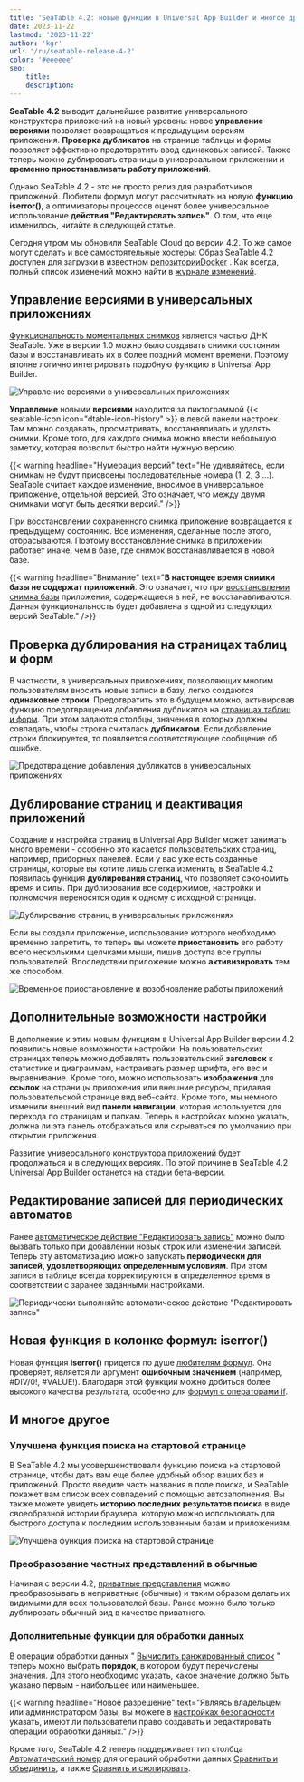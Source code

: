 ```yaml
---
title: 'SeaTable 4.2: новые функции в Universal App Builder и многое другое'
date: 2023-11-22
lastmod: '2023-11-22'
author: 'kgr'
url: '/ru/seatable-release-4-2'
color: '#eeeeee'
seo:
    title:
    description:
---
```


**SeaTable 4.2** выводит дальнейшее развитие универсального конструктора приложений на новый уровень: новое **управление версиями** позволяет возвращаться к предыдущим версиям приложения. **Проверка дубликатов** на странице таблицы и формы позволяет эффективно предотвратить ввод одинаковых записей. Также теперь можно дублировать страницы в универсальном приложении и **временно приостанавливать работу приложений**.

Однако SeaTable 4.2 - это не просто релиз для разработчиков приложений. Любители формул могут рассчитывать на новую **функцию iserror()**, а оптимизаторы процессов оценят более универсальное использование **действия "Редактировать запись"**. О том, что еще изменилось, читайте в следующей статье.

Сегодня утром мы обновили SeaTable Cloud до версии 4.2. То же самое могут сделать и все самостоятельные хостеры: Образ SeaTable 4.2 доступен для загрузки в известном [репозиторииDocker](https://hub.docker.com/r/seatable/seatable-enterprise) . Как всегда, полный список изменений можно найти в [журнале изменений](https://seatable.io/ru/docs/changelog/version-4/).

## Управление версиями в универсальных приложениях

[Функциональность моментальных снимков](https://seatable.io/ru/docs/historie-und-versionen/speichern-der-aktuellen-base-als-snapshot/) является частью ДНК SeaTable. Уже в версии 1.0 можно было создавать снимки состояния базы и восстанавливать их в более поздний момент времени. Поэтому вполне логично интегрировать подобную функцию в Universal App Builder.

![Управление версиями в универсальных приложениях](images/Version-management-in-Universal-Apps.gif)

**Управление** новыми **версиями** находится за пиктограммой {{< seatable-icon icon="dtable-icon-history" >}} в левой панели настроек. Там можно создавать, просматривать, восстанавливать и удалять снимки. Кроме того, для каждого снимка можно ввести небольшую заметку, которая позволит быстро найти нужную версию.

{{< warning headline="Нумерация версий" text="Не удивляйтесь, если снимкам не будут присвоены последовательные номера (1, 2, 3 ...). SeaTable считает каждое изменение, вносимое в универсальное приложение, отдельной версией. Это означает, что между двумя снимками могут быть десятки версий." />}}

При восстановлении сохраненного снимка приложение возвращается к предыдущему состоянию. Все изменения, сделанные после этого, отбрасываются. Поэтому восстановление снимка в приложении работает иначе, чем в базе, где снимок восстанавливается в новой базе.

{{< warning headline="Внимание" text="**В настоящее время снимки базы не содержат приложений**. Это означает, что при [восстановлении снимка базы](https://seatable.io/ru/docs/historie-und-versionen/wiederherstellung-eines-snapshots/) приложения, содержащиеся в ней, не восстанавливаются. Данная функциональность будет добавлена в одной из следующих версий SeaTable." />}}

## Проверка дублирования на страницах таблиц и форм

В частности, в универсальных приложениях, позволяющих многим пользователям вносить новые записи в базу, легко создаются **одинаковые строки**. Предотвратить это в будущем можно, активировав функцию предотвращения добавления дубликатов на [страницах таблиц и форм](https://seatable.io/ru/docs/apps/seitentypen-in-der-universellen-app/). При этом задаются столбцы, значения в которых должны совпадать, чтобы строка считалась **дубликатом**. Если добавление строки блокируется, то появляется соответствующее сообщение об ошибке.

![Предотвращение добавления дубликатов в универсальных приложениях](images/Prevent-adding-duplicate-records-in-Universal-Apps.gif)

## Дублирование страниц и деактивация приложений

Создание и настройка страниц в Universal App Builder может занимать много времени - особенно это касается пользовательских страниц, например, приборных панелей. Если у вас уже есть созданные страницы, которые вы хотите лишь слегка изменить, в SeaTable 4.2 появилась функция **дублирования страниц**, что позволяет сэкономить время и силы. При дублировании все содержимое, настройки и полномочия переносятся один к одному с исходной страницы.

![Дублирование страниц в универсальных приложениях](images/Duplicate-page-in-Universal-Apps.png)

Если вы создали приложение, использование которого необходимо временно запретить, то теперь вы можете **приостановить** его работу всего несколькими щелчками мыши, лишив доступа все группы пользователей. Впоследствии приложение можно **активизировать** тем же способом.

![Временное приостановление и возобновление работы приложений](images/Suspend-and-activate-apps.gif)

## Дополнительные возможности настройки

В дополнение к этим новым функциям в Universal App Builder версии 4.2 появились новые возможности настройки: На пользовательских страницах теперь можно добавлять пользовательский **заголовок** к статистике и диаграммам, настраивать размер шрифта, его вес и выравнивание. Кроме того, можно использовать **изображения** для **ссылок** на страницы приложения или внешние ресурсы, придавая пользовательской странице вид веб-сайта. Кроме того, мы немного изменили внешний вид **панели навигации**, которая используется для перехода по страницам и папкам. Теперь в настройках можно указать, должна ли эта панель отображаться или скрываться по умолчанию при открытии приложения.

Развитие универсального конструктора приложений будет продолжаться и в следующих версиях. По этой причине в SeaTable 4.2 Universal App Builder останется на стадии бета-версии.

## Редактирование записей для периодических автоматов

Ранее [автоматическое действие "Редактировать запись"](https://seatable.io/ru/docs/automationen/automations-aktionen/#6-toc-title) можно было вызвать только при добавлении новых строк или изменении записей. Теперь эту автоматизацию можно запускать **периодически для записей, удовлетворяющих определенным условиям**. При этом записи в таблице всегда корректируются в определенное время в соответствии с заранее заданными настройками.

![Периодически выполняйте автоматическое действие "Редактировать запись"](images/Run-automated-action-Modify-record-periodically-.png)

## Новая функция в колонке формул: iserror()

Новая функция **iserror()** придется по душе [любителям формул](https://seatable.io/ru/docs/formeln/grundlagen-von-seatable-formeln/). Она проверяет, является ли аргумент **ошибочным значением** (например, #DIV/0!, #VALUE!). Благодаря этой функции можно добиться более высокого качества результата, особенно для [формул с операторами if](https://seatable.io/ru/docs/formeln/formelbeispiel-logische-if-operatoren-zum-vergleichen-von-werten/).

## И многое другое

### Улучшена функция поиска на стартовой странице

В SeaTable 4.2 мы усовершенствовали функцию поиска на стартовой странице, чтобы дать вам еще более удобный обзор ваших баз и приложений. Просто введите часть названия в поле поиска, и SeaTable покажет вам список всех совпадений с помощью автозаполнения. Вы также можете увидеть **историю последних результатов поиска** в виде своеобразной истории браузера, которую можно использовать для быстрого доступа к последним использованным базам и приложениям.

![Улучшена функция поиска на стартовой странице](images/Screenshot-2023-11-20-133326.png)

### Преобразование частных представлений в обычные

Начиная с версии 4.2, [приватные представления](https://seatable.io/ru/docs/grundlagen-von-ansichten/unterschiede-zwischen-privaten-und-normalen-ansichten/) можно преобразовывать в неприватные (обычные) и таким образом делать их видимыми для всех пользователей базы. Ранее можно было только дублировать обычный вид в качестве приватного.

### Дополнительные функции для обработки данных

В операции обработки данных " [Вычислить ранжированный список](https://seatable.io/ru/docs/datenverarbeitung/datenverarbeitung-rangliste-berechnen/) " теперь можно выбрать **порядок**, в котором будут перечислены значения. Для этого необходимо указать, какое значение должно быть указано первым - наибольшее или наименьшее.

{{< warning headline="Новое разрешение" text="Являясь владельцем или администратором базы, вы можете в [настройках безопасности](https://seatable.io/ru/docs/arbeiten-mit-bases/sicherheitseinstellungen-in-einer-base/) указать, имеют ли пользователи право создавать и редактировать операции обработки данных." />}}

Кроме того, SeaTable 4.2 теперь поддерживает тип столбца [Автоматический номер](https://seatable.io/ru/docs/text-und-zahlen/der-spaltentyp-automatische-nummer/) для операций обработки данных [Сравнить и объединить](https://seatable.io/ru/docs/datenverarbeitung/datenverarbeitung-vergleichen-und-verknuepfen/), а также [Сравнить и скопировать](https://seatable.io/ru/docs/datenverarbeitung/datenverarbeitung-vergleichen-und-kopieren/).
